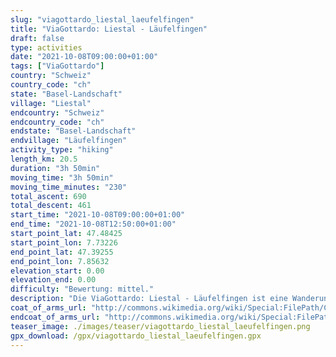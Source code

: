 ```yaml
---
slug: "viagottardo_liestal_laeufelfingen"
title: "ViaGottardo: Liestal - Läufelfingen"
draft: false
type: activities
date: "2021-10-08T09:00:00+01:00"
tags: ["ViaGottardo"]
country: "Schweiz"
country_code: "ch"
state: "Basel-Landschaft"
village: "Liestal"
endcountry: "Schweiz"
endcountry_code: "ch"
endstate: "Basel-Landschaft"
endvillage: "Läufelfingen"
activity_type: "hiking"
length_km: 20.5
duration: "3h 50min"
moving_time: "3h 50min"
moving_time_minutes: "230"
total_ascent: 690
total_descent: 461
start_time: "2021-10-08T09:00:00+01:00"
end_time: "2021-10-08T12:50:00+01:00"
start_point_lat: 47.48425
start_point_lon: 7.73226
end_point_lat: 47.39255
end_point_lon: 7.85632
elevation_start: 0.00
elevation_end: 0.00
difficulty: "Bewertung: mittel."
description: "Die ViaGottardo: Liestal - Läufelfingen ist eine Wanderung von Liestal nach Läufelfingen in der malerischen Schweiz. Genieße die beeindruckende Landschaft mit einem Gesamtaufstieg von 690 Metern und einem Gesamtabstieg von 461 Metern. Die Route bietet eine abwechslungsreiche Strecke und eignet sich für Wanderer mit unterschiedlichem Niveau"
coat_of_arms_url: "http://commons.wikimedia.org/wiki/Special:FilePath/Coat%20of%20arms%20of%20Liestal.svg"
endcoat_of_arms_url: "http://commons.wikimedia.org/wiki/Special:FilePath/Wappen%20Laeufelfingen.png"
teaser_image: ./images/teaser/viagottardo_liestal_laeufelfingen.png
gpx_download: /gpx/viagottardo_liestal_laeufelfingen.gpx
---
```


